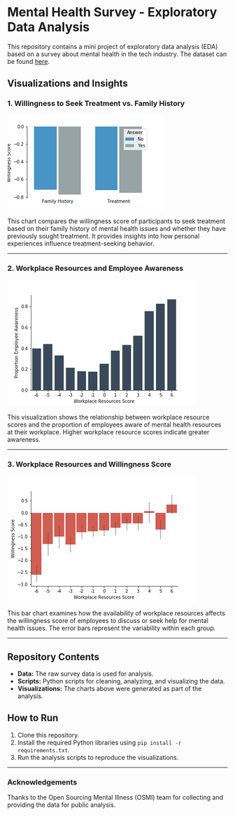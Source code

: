 # Mental Health Survey - Exploratory Data Analysis

This repository contains a mini project of exploratory data analysis (EDA) based on a survey about mental health in the tech industry. The dataset can be found [here](https://www.kaggle.com/osmi/mental-health-in-tech-survey).

## Visualizations and Insights

### 1. Willingness to Seek Treatment vs. Family History
![Willingness to Seek Treatment vs. Family History](./history_treatment_willingness.png)

This chart compares the willingness score of participants to seek treatment based on their family history of mental health issues and whether they have previously sought treatment. It provides insights into how personal experiences influence treatment-seeking behavior.

---

### 2. Workplace Resources and Employee Awareness
![Workplace Resources and Employee Awareness](./resources_and_awareness.png)

This visualization shows the relationship between workplace resource scores and the proportion of employees aware of mental health resources at their workplace. Higher workplace resource scores indicate greater awareness.

---

### 3. Workplace Resources and Willingness Score
![Workplace Resources and Willingness Score](./resources_willingness.png)

This bar chart examines how the availability of workplace resources affects the willingness score of employees to discuss or seek help for mental health issues. The error bars represent the variability within each group.

---

## Repository Contents
- **Data:** The raw survey data is used for analysis.
- **Scripts:** Python scripts for cleaning, analyzing, and visualizing the data.
- **Visualizations:** The charts above were generated as part of the analysis.

## How to Run
1. Clone this repository.
2. Install the required Python libraries using `pip install -r requirements.txt`.
3. Run the analysis scripts to reproduce the visualizations.

---

### Acknowledgements
Thanks to the Open Sourcing Mental Illness (OSMI) team for collecting and providing the data for public analysis.
